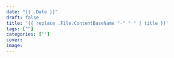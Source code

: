 ```yaml
---
date: "{{ .Date }}"
draft: false
title: '{{ replace .File.ContentBaseName "-" " " | title }}'
tags: [""]
categories: [""]
cover:
image:
---
```

